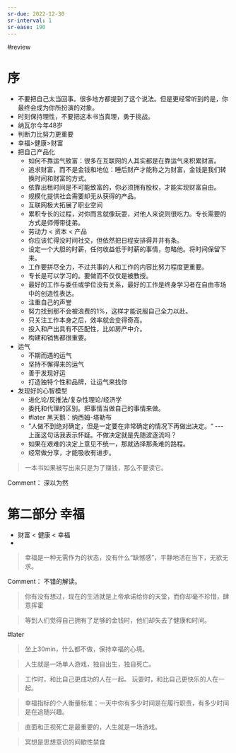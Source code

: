 ```yaml
---
sr-due: 2022-12-30
sr-interval: 1
sr-ease: 190
---
```


#review 
# 序
- 不要把自己太当回事。很多地方都提到了这个说法。但是更经常听到的是，你最终会成为你所扮演的对象。
- 时刻保持理性，不要把这本书当真理，勇于挑战。
- 纳瓦尔今年48岁
- 判断力比努力更重要
- 幸福>健康>财富
- 把自己产品化
	- 如何不靠运气致富：很多在互联网的人其实都是在靠运气来积累财富。
	- 追求财富，而不是金钱和地位：睡后财产才能称之为财富，金钱是我们转换时间和财富的方式。
	- 依靠出租时间是不可能致富的，你必须拥有股权，才能实现财富自由。
	- 规模化提供社会需要却无从获得的产品。
	- 互联网极大拓展了职业空间
	- 累积专长的过程，对你而言就像玩耍，对他人来说则很吃力。专长需要的方式是师傅带徒弟。
	- 劳动力 < 资本 < 产品
	- 你应该忙得没时间社交，但依然把日程安排得井井有条。
	- 设定一个大胆的时薪，任何收益低于时薪的事情，忽略他。将时间保留下来。
	- 工作要拼尽全力，不过共事的人和工作的内容比努力程度更重要。
	- 专长是可以学习的。要做而不仅仅是被教授。
	- 最好的工作与委任或学位没有关系，最好的工作是终身学习者在自由市场中的创造性表达。
	- 注重自己的声誉
	- 努力找到那不会被浪费的1%，这样才能说服自己全力以赴。
	- 只关注工作本身之后，效率就会变得奇高。
	- 投入和产出具有不匹配性，比如房产中介。
	- 构建和销售都很重要。
- 运气
	- 不期而遇的运气
	- 坚持不懈得来的运气
	- 善于发现好运
	- 打造独特个性和品牌，让运气来找你
- 发现好的心智模型
	- 进化论/反推法/复杂性理论/经济学
	- 委托和代理的区别。把事情当做自己的事情来做。
	- #later 黑天鹅：纳西姆-塔勒布
	- ”人做不到绝对确定，但是一定要在非常确定的情况下再做出决定。“ --- 上面这句话我表示怀疑。不做决定就是先随波逐流吗？
	- 如果在艰难的决定上意见不统一，那就选择那条难的路程。
	- 经常做分享，才能吸收有进步。


> 一本书如果被写出来只是为了赚钱，那么不要读它。

Comment： 深以为然


# 第二部分 幸福
- 财富 < 健康 < 幸福
- 


> 幸福是一种无需作为的状态，没有什么“缺憾感”，平静地活在当下，无欲无求。

Comment： 不错的解读。

> 你有没有想过，现在的生活就是上帝承诺给你的天堂，而你却毫不珍惜，肆意挥霍

> 等到人们觉得自己拥有了足够的金钱时，他们却失去了健康和时间。

#later 
> 坐上30min，什么都不做，保持幸福的心境。

> 人生就是一场单人游戏，独自出生，独自死亡。

> 工作时，和比自己更成功的人在一起。
> 玩耍时，和比自己更快乐的人在一起。

>幸福指标的个人衡量标准：一天中你有多少时间是在履行职责，有多少时间是在追随兴趣。

>直面和正视死亡是最重要的，人生就是一场游戏。

>冥想是思想意识的间歇性禁食

